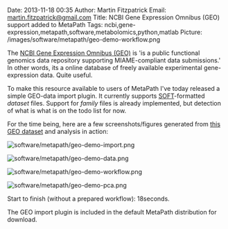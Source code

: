 Date: 2013-11-18 00:35
Author: Martin Fitzpatrick
Email: martin.fitzpatrick@gmail.com
Title: NCBI Gene Expression Omnibus (GEO) support added to MetaPath
Tags: ncbi,gene-expression,metapath,software,metabolomics,python,matlab
Picture: /images/software/metapath/geo-demo-workflow.png

The [NCBI Gene Expression Omnibus (GEO)](http://www.ncbi.nlm.nih.gov/geo/) is 'is a public functional genomics data repository supporting MIAME-compliant data submissions.' In other words, its a online database of freely available experimental gene-expression data. Quite useful.

To make this resource available to users of MetaPath I've today released a simple GEO-data import plugin. It currently supports [SOFT](http://www.ncbi.nlm.nih.gov/geo/info/soft2.html)-formatted *dataset* files. Support for *family* files is already implemented, but detection of what is what is on the todo list for now.

For the time being, here are a few screenshots/figures generated from [this GEO dataset]() and analysis in action:

![software/metapath/geo-demo-import.png](/images/software/metapath/geo-demo-import.png)

![software/metapath/geo-demo-data.png](/images/software/metapath/geo-demo-data.png)

![software/metapath/geo-demo-workflow.png](/images/software/metapath/geo-demo-workflow.png)

![software/metapath/geo-demo-pca.png](/images/software/metapath/geo-demo-pca.png)

Start to finish (without a prepared workflow): 18seconds.

The GEO import plugin is included in the default MetaPath distribution for download.



